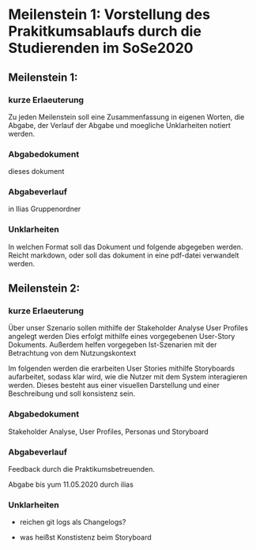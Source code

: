 # Meilenstein 1: Vorstellung des Prakitkumsablaufs durch die Studierenden im SoSe2020

## Meilenstein 1:

### kurze Erlaeuterung
 
Zu jeden Meilenstein soll eine Zusammenfassung in eigenen Worten, die Abgabe, der Verlauf der Abgabe und moegliche Unklarheiten notiert werden.

### Abgabedokument

dieses dokument

### Abgabeverlauf

in Ilias Gruppenordner

### Unklarheiten

In welchen Format soll das Dokument und folgende abgegeben werden. 
Reicht markdown, oder soll das dokument in eine pdf-datei verwandelt werden.

## Meilenstein 2:

### kurze Erlaeuterung
 
Über unser Szenario sollen mithilfe der Stakeholder Analyse User Profiles angelegt werden
Dies erfolgt mithilfe eines vorgegebenen User-Story Dokuments. 
Außerdem helfen vorgegeben Ist-Szenarien mit der Betrachtung von dem Nutzungskontext
 
Im folgenden werden die erarbeiten User Stories mithilfe Storyboards aufarbeitet, 
sodass klar wird, wie die Nutzer mit dem System interagieren werden.
Dieses besteht aus einer visuellen Darstellung und einer Beschreibung und soll konsistenz sein.

### Abgabedokument

Stakeholder Analyse, User Profiles, Personas und Storyboard

### Abgabeverlauf

Feedback durch die Praktikumsbetreuenden.

Abgabe bis yum 11.05.2020 durch ilias

### Unklarheiten

- reichen git logs als Changelogs?

- was heißst Konstistenz beim Storyboard




